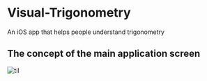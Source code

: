 # Visual-Trigonometry
An iOS app that helps people understand trigonometry

## The concept of the main application screen

![til](./Gifs/v1.gif)
